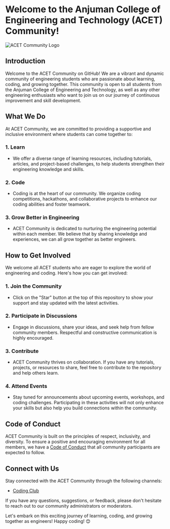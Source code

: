 # Welcome to the Anjuman College of Engineering and Technology (ACET) Community!

![ACET Community Logo](https://www.collegedekho.com/_next/image?url=https%3A%2F%2Fimg.collegedekhocdn.com%2Fmedia%2Fimg%2Finstitute%2Flogo%2FAnjuman.jpg&w=96&q=75.webp)

## Introduction

Welcome to the ACET Community on GitHub! We are a vibrant and dynamic community of engineering students who are passionate about learning, coding, and growing together. This community is open to all students from the Anjuman College of Engineering and Technology, as well as any other engineering enthusiasts who want to join us on our journey of continuous improvement and skill development.

## What We Do

At ACET Community, we are committed to providing a supportive and inclusive environment where students can come together to:

### 1. Learn
- We offer a diverse range of learning resources, including tutorials, articles, and project-based challenges, to help students strengthen their engineering knowledge and skills.

### 2. Code
- Coding is at the heart of our community. We organize coding competitions, hackathons, and collaborative projects to enhance our coding abilities and foster teamwork.

### 3. Grow Better in Engineering
- ACET Community is dedicated to nurturing the engineering potential within each member. We believe that by sharing knowledge and experiences, we can all grow together as better engineers.

## How to Get Involved

We welcome all ACET students who are eager to explore the world of engineering and coding. Here's how you can get involved:

### 1. Join the Community
- Click on the "Star" button at the top of this repository to show your support and stay updated with the latest activities.

### 2. Participate in Discussions
- Engage in discussions, share your ideas, and seek help from fellow community members. Respectful and constructive communication is highly encouraged.

### 3. Contribute
- ACET Community thrives on collaboration. If you have any tutorials, projects, or resources to share, feel free to contribute to the repository and help others learn.

### 4. Attend Events
- Stay tuned for announcements about upcoming events, workshops, and coding challenges. Participating in these activities will not only enhance your skills but also help you build connections within the community.

## Code of Conduct

ACET Community is built on the principles of respect, inclusivity, and diversity. To ensure a positive and encouraging environment for all members, we have a [Code of Conduct](https://example.com/code_of_conduct) that all community participants are expected to follow.

## Connect with Us

Stay connected with the ACET Community through the following channels:

- [Coding Club](https://codingclub-98934.web.app/)


If you have any questions, suggestions, or feedback, please don't hesitate to reach out to our community administrators or moderators.

Let's embark on this exciting journey of learning, coding, and growing together as engineers! Happy coding! 😊
